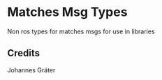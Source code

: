 # Matches Msg Types

Non ros types for matches msgs for use in libraries

## Credits

Johannes Gräter